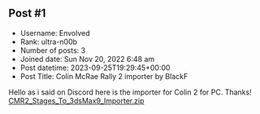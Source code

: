 ## Post #1
- Username: Envolved
- Rank: ultra-n00b
- Number of posts: 3
- Joined date: Sun Nov 20, 2022 6:48 am
- Post datetime: 2023-09-25T19:29:45+00:00
- Post Title: Colin McRae Rally 2 importer by BlackF

Hello as i said on Discord here is the importer for Colin 2 for PC. Thanks!
[CMR2_Stages_To_3dsMax9_Importer.zip](https://xentaxbackup.github.io/file/24381_CMR2_Stages_To_3dsMax9_Importer.zip)
